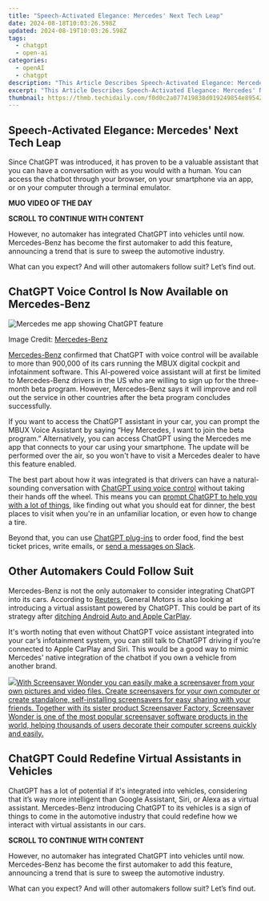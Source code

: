 ```yaml
---
title: "Speech-Activated Elegance: Mercedes' Next Tech Leap"
date: 2024-08-18T10:03:26.598Z
updated: 2024-08-19T10:03:26.598Z
tags:
  - chatgpt
  - open-ai
categories:
  - openAI
  - chatgpt
description: "This Article Describes Speech-Activated Elegance: Mercedes' Next Tech Leap"
excerpt: "This Article Describes Speech-Activated Elegance: Mercedes' Next Tech Leap"
thumbnail: https://thmb.techidaily.com/f0d0c2a077419838d019249854e895427fabffcbae9e8b50e548bd608d26f443.PNG
---
```


## Speech-Activated Elegance: Mercedes' Next Tech Leap

 Since ChatGPT was introduced, it has proven to be a valuable assistant that you can have a conversation with as you would with a human. You can access the chatbot through your browser, on your smartphone via an app, or on your computer through a terminal emulator.

**MUO VIDEO OF THE DAY**

**SCROLL TO CONTINUE WITH CONTENT**

 However, no automaker has integrated ChatGPT into vehicles until now. Mercedes-Benz has become the first automaker to add this feature, announcing a trend that is sure to sweep the automotive industry.

 What can you expect? And will other automakers follow suit? Let’s find out.

## ChatGPT Voice Control Is Now Available on Mercedes-Benz

![Mercedes me app showing ChatGPT feature](https://static1.makeuseofimages.com/wordpress/wp-content/uploads/2023/06/23c0224_004.jpg)

Image Credit: [Mercedes-Benz](https://media.mercedes-benz.com/article/323212b5-1b56-458a-9324-20b25cc176cb)

[Mercedes-Benz](https://media.mercedes-benz.com/article/323212b5-1b56-458a-9324-20b25cc176cb) confirmed that ChatGPT with voice control will be available to more than 900,000 of its cars running the MBUX digital cockpit and infotainment software. This AI-powered voice assistant will at first be limited to Mercedes-Benz drivers in the US who are willing to sign up for the three-month beta program. However, Mercedes-Benz says it will improve and roll out the service in other countries after the beta program concludes successfully.

 If you want to access the ChatGPT assistant in your car, you can prompt the MBUX Voice Assistant by saying “Hey Mercedes, I want to join the beta program.” Alternatively, you can access ChatGPT using the Mercedes me app that connects to your car using your smartphone. The update will be performed over the air, so you won't have to visit a Mercedes dealer to have this feature enabled.

 The best part about how it was integrated is that drivers can have a natural-sounding conversation with [ChatGPT using voice control](https://www.makeuseof.com/ways-to-control-chatgpt-with-voice/) without taking their hands off the wheel. This means you can [prompt ChatGPT to help you with a lot of things](https://www.makeuseof.com/write-effective-chatgpt-prompts-for-ai-answers/), like finding out what you should eat for dinner, the best places to visit when you're in an unfamiliar location, or even how to change a tire.

 Beyond that, you can use [ChatGPT plug-ins](https://www.makeuseof.com/best-chatgpt-plugins/) to order food, find the best ticket prices, write emails, or [send a messages on Slack](https://www.makeuseof.com/what-is-slack/).

## Other Automakers Could Follow Suit

 Mercedes-Benz is not the only automaker to consider integrating ChatGPT into its cars. According to [Reuters](https://www.reuters.com/business/autos-transportation/gm-explores-using-chatgpt-vehicles-2023-03-10/), General Motors is also looking at introducing a virtual assistant powered by ChatGPT. This could be part of its strategy after [ditching Android Auto and Apple CarPlay](https://www.makeuseof.com/gm-to-drop-android-auto-apple-carplay/).

 It's worth noting that even without ChatGPT voice assistant integrated into your car’s infotainment system, you can still talk to ChatGPT driving if you’re connected to Apple CarPlay and Siri. This would be a good way to mimic Mercedes' native integration of the chatbot if you own a vehicle from another brand.

<!-- affiliate ads begin -->
<a href="https://secure.2checkout.com/order/checkout.php?PRODS=195080&QTY=1&AFFILIATE=108875&CART=1"><img src="https://www.blumentals.net/scrwonder/images/screensaver-software.png" border="0">With Screensaver Wonder you can easily make a screensaver from your own pictures and video files. Create screensavers for your own computer or create standalone, self-installing screensavers for easy sharing with your friends. Together with its sister product Screensaver Factory, Screensaver Wonder is one of the most popular screensaver software products in the world, helping thousands of users decorate their computer screens quickly and easily.</a>
<!-- affiliate ads end -->
## ChatGPT Could Redefine Virtual Assistants in Vehicles

 ChatGPT has a lot of potential if it's integrated into vehicles, considering that it’s way more intelligent than Google Assistant, Siri, or Alexa as a virtual assistant. Mercedes-Benz introducing ChatGPT to its vehicles is a sign of things to come in the automotive industry that could redefine how we interact with virtual assistants in our cars.

**SCROLL TO CONTINUE WITH CONTENT**

 However, no automaker has integrated ChatGPT into vehicles until now. Mercedes-Benz has become the first automaker to add this feature, announcing a trend that is sure to sweep the automotive industry.

 What can you expect? And will other automakers follow suit? Let’s find out.


<ins class="adsbygoogle"
     style="display:block"
     data-ad-format="autorelaxed"
     data-ad-client="ca-pub-7571918770474297"
     data-ad-slot="1223367746"></ins>



<ins class="adsbygoogle"
     style="display:block"
     data-ad-client="ca-pub-7571918770474297"
     data-ad-slot="8358498916"
     data-ad-format="auto"
     data-full-width-responsive="true"></ins>


